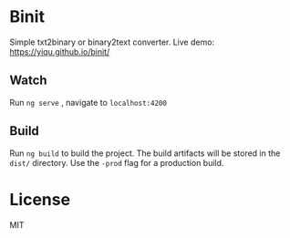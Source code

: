 # Binit

Simple txt2binary or binary2text converter. Live demo: https://yiqu.github.io/binit/

## Watch

Run `ng serve` , navigate to `localhost:4200`

## Build

Run `ng build` to build the project. The build artifacts will be stored in the `dist/` directory. Use the `-prod` flag for a production build.

# License

MIT
